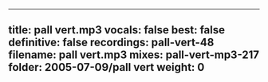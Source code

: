 
---
title: pall vert.mp3
vocals: false
best: false
definitive: false
recordings: pall-vert-48
filename: pall vert.mp3
mixes: pall-vert-mp3-217
folder: 2005-07-09/pall vert
weight: 0
---
